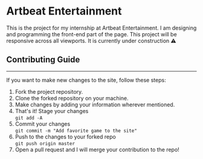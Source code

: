# Artbeat Entertainment
This is the project for my internship at Artbeat Entertainment. I am designing and programming the front-end part of the page. This project will be responsive across all viewports. It is currently under construction ⚠

## Contributing Guide
-------
If you want to make new changes to the site, follow these steps:

1. Fork the project repository.
2. Clone the forked repository on your machine.
3. Make changes by adding your information wherever mentioned.
4. That's it! Stage your changes<br>
```git add -A```<br>
5. Commit your changes<br>
```git commit -m "Add favorite game to the site"```<br>
6. Push to the changes to your forked repo<br>
```git push origin master```<br>
7. Open a pull request and I will merge your contribution to the repo!
